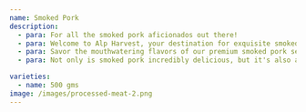 ```yaml
---
name: Smoked Pork
description:
  - para: For all the smoked pork aficionados out there!
  - para: Welcome to Alp Harvest, your destination for exquisite smoked pork delights. Explore our assortment of tender smoked pork products, perfect for adding a touch of smoky goodness to your meals.
  - para: Savor the mouthwatering flavors of our premium smoked pork selections, guaranteed to leave your taste buds dancing with delight.
  - para: Not only is smoked pork incredibly delicious, but it's also a nutritional powerhouse. Packed with protein, vitamins, and minerals, it's a wholesome choice for any meal. Plus, its rich, smoky aroma adds a touch of gourmet flair to every dish!

varieties:
  - name: 500 gms
image: /images/processed-meat-2.png
---
```

